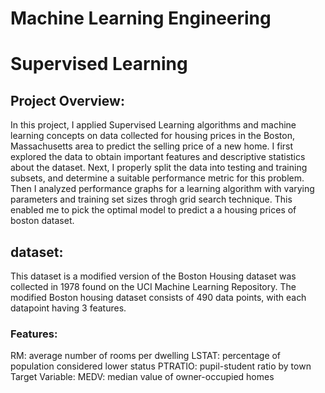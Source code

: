 # Machine Learning Engineering
# Supervised Learning

## Project Overview:
In this project, I applied  Supervised Learning algorithms and machine learning concepts on data collected for housing prices in the Boston, Massachusetts area to predict the selling price of a new home. I first explored the data to obtain important features and descriptive statistics about the dataset. Next, I properly split the data into testing and training subsets, and determine a suitable performance metric for this problem. Then I analyzed performance graphs for a learning algorithm with varying parameters and training set sizes throgh grid search technique. This enabled me to pick the optimal model to predict a a housing prices of boston dataset.


## dataset:
This dataset is a modified version of the Boston Housing dataset was collected in 1978 found on the UCI Machine Learning Repository.
The modified Boston housing dataset consists of 490 data points, with each datapoint having 3 features.
### Features:

RM: average number of rooms per dwelling
LSTAT: percentage of population considered lower status
PTRATIO: pupil-student ratio by town
Target Variable: MEDV: median value of owner-occupied homes

